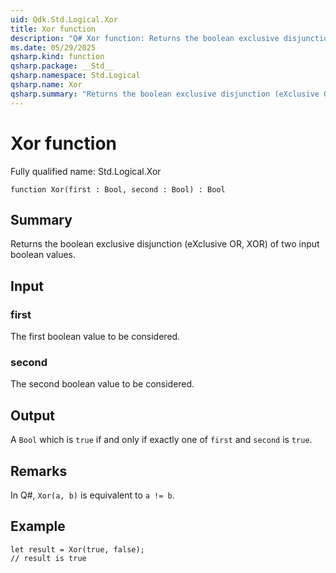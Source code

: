 ```yaml
---
uid: Qdk.Std.Logical.Xor
title: Xor function
description: "Q# Xor function: Returns the boolean exclusive disjunction (eXclusive OR, XOR) of two input boolean values."
ms.date: 05/29/2025
qsharp.kind: function
qsharp.package: __Std__
qsharp.namespace: Std.Logical
qsharp.name: Xor
qsharp.summary: "Returns the boolean exclusive disjunction (eXclusive OR, XOR) of two input boolean values."
---
```


# Xor function

Fully qualified name: Std.Logical.Xor

```qsharp
function Xor(first : Bool, second : Bool) : Bool
```

## Summary
Returns the boolean exclusive disjunction (eXclusive OR, XOR)
of two input boolean values.

## Input
### first
The first boolean value to be considered.

### second
The second boolean value to be considered.

## Output
A `Bool` which is `true` if and only if exactly one of `first` and `second` is `true`.

## Remarks
In Q#, `Xor(a, b)` is equivalent to `a != b`.

## Example
```qsharp
let result = Xor(true, false);
// result is true
```
